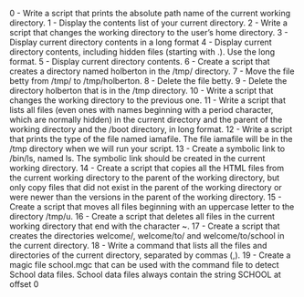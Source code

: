 0 - Write a script that prints the absolute path name of the current working directory. 1 - Display the contents list of your current directory. 2 - Write a script that changes the working directory to the user’s home directory. 3 - Display current directory contents in a long format 4 - Display current directory contents, including hidden files (starting with .). Use the long format. 5 - Display current directory contents. 6 - Create a script that creates a directory named holberton in the /tmp/ directory. 7 - Move the file betty from /tmp/ to /tmp/holberton. 8 - Delete the file betty. 9 - Delete the directory holberton that is in the /tmp directory. 10 - Write a script that changes the working directory to the previous one. 11 - Write a script that lists all files (even ones with names beginning with a period character, which are normally hidden) in the current directory and the parent of the working directory and the /boot directory, in long format. 12 - Write a script that prints the type of the file named iamafile. The file iamafile will be in the /tmp directory when we will run your script. 13 - Create a symbolic link to /bin/ls, named ls. The symbolic link should be created in the current working directory. 14 - Create a script that copies all the HTML files from the current working directory to the parent of the working directory, but only copy files that did not exist in the parent of the working directory or were newer than the versions in the parent of the working directory. 15 - Create a script that moves all files beginning with an uppercase letter to the directory /tmp/u. 16 - Create a script that deletes all files in the current working directory that end with the character ~. 17 - Create a script that creates the directories welcome/, welcome/to/ and welcome/to/school in the current directory. 18 - Write a command that lists all the files and directories of the current directory, separated by commas (,). 19 - Create a magic file school.mgc that can be used with the command file to detect School data files. School data files always contain the string SCHOOL at offset 0
